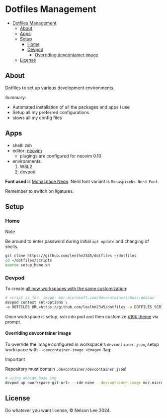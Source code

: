 # Dotfiles Management

<!--toc:start-->
- [Dotfiles Management](#dotfiles-management)
  - [About](#about)
  - [Apps](#apps)
  - [Setup](#setup)
    - [Home](#home)
    - [Devpod](#devpod)
      - [Overriding devcontainer image](#overriding-devcontainer-image)
  - [License](#license)
<!--toc:end-->

## About

Dotfiles to set up various development environments.

Summary:

- Automated installation of all the packages and apps I use
- Setup all my preferred configurations
- stows all my config files

## Apps

- shell: zsh
- editor: [neovim](./config/nvim/README.md)
  - plugings are configured for neovim 0.10
- environments:
    1. WSL2
    2. devpod

**Font used** is [Monaspace Neon](https://monaspace.githubnext.com/).
Nerd font variant is `MonaspiceNe Nerd Font`.

Remember to switch on ligatures.

## Setup

### Home

> [!NOTE]
> Be around to enter password during initial `apt update` and changing of shells.

```sh
git clone https://github.com/leelhn2345/dotfiles ~/dotfiles
cd ~/dotfiles/scripts
source setup_home.sh
```

### Devpod

To create [all new workspaces with the same customization](https://devpod.sh/docs/developing-in-workspaces/dotfiles-in-a-workspace#for-all-workspaces):

```sh
# script is for `image: mcr.microsoft.com/devcontainers/base:debian`
devpod context set-options \
-o DOTFILES_URL=https://github.com/leelhn2345/dotfiles -o DOTFILES_SCRIPT=scripts/setup_devpod.sh
```

Once workspace is setup, ssh into pod and then customize [p10k theme](https://github.com/romkatv/powerlevel10k)
via prompt.

#### Overriding devcontainer image

To override the image configured in workspace's `devcontainer.json`, setup workspace
with `--devcontainer-image <image>` flag:

> [!IMPORTANT]
> Repository must contain `.devcontainer/devcontainer.json`!

```sh
# using debian base img
devpod up <workspace-git-url> --ide none --devcontainer-image mcr.microsoft.com/devcontainers/base:debian
```

## License

Do whatever you want license, © Nelson Lee 2024.
